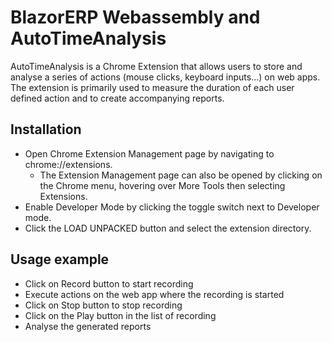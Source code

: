 # BlazorERP Webassembly and AutoTimeAnalysis
AutoTimeAnalysis is a Chrome Extension that allows users to store and analyse a series of actions (mouse clicks, keyboard inputs...) on web apps. The extension is primarily used to measure the duration of each user defined action and to create accompanying reports.

## Installation
* Open Chrome Extension Management page by navigating to chrome://extensions.
  * The Extension Management page can also be opened by clicking on the Chrome menu, hovering over More Tools then selecting Extensions.
* Enable Developer Mode by clicking the toggle switch next to Developer mode.
* Click the LOAD UNPACKED button and select the extension directory.

## Usage example
* Click on Record button to start recording
* Execute actions on the web app where the recording is started
* Click on Stop button to stop recording
* Click on the Play button in the list of recording
* Analyse the generated reports
